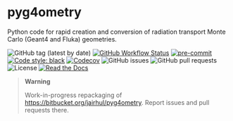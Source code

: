 # pyg4ometry

Python code for rapid creation and conversion of radiation transport Monte
Carlo (Geant4 and Fluka) geometries.

![GitHub tag (latest by date)](https://img.shields.io/github/v/tag/g4edge/pyg4ometry?logo=git)
[![GitHub Workflow Status](https://img.shields.io/github/checks-status/g4edge/pyg4ometry/main?label=main%20branch&logo=github)](https://github.com/pyg4ometry/pyg4ometry/actions)
[![pre-commit](https://img.shields.io/badge/pre--commit-enabled-brightgreen?logo=pre-commit&logoColor=white)](https://github.com/pre-commit/pre-commit)
[![Code style: black](https://img.shields.io/badge/code%20style-black-000000.svg)](https://github.com/psf/black)
[![Codecov](https://img.shields.io/codecov/c/github/g4edge/pyg4ometry?logo=codecov)](https://app.codecov.io/gh/pyg4ometry/pyg4ometry)
![GitHub issues](https://img.shields.io/github/issues/g4edge/pyg4ometry?logo=github)
![GitHub pull requests](https://img.shields.io/github/issues-pr/g4edge/pyg4ometry?logo=github)
![License](https://img.shields.io/github/license/g4edge/pyg4ometry)
[![Read the Docs](https://img.shields.io/readthedocs/pyg4ometry?logo=readthedocs)](https://pyg4ometry.readthedocs.io)

> **Warning**
>
> Work-in-progress repackaging of https://bitbucket.org/jairhul/pyg4ometry. Report issues and pull requests there.
